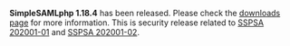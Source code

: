 **SimpleSAMLphp 1.18.4** has been released. Please check the [downloads page](/download) for more
 information. This is security release related to [SSPSA 202001-01](/security/202001-01) and
 [SSPSA 202001-02](/security/202001-02).
